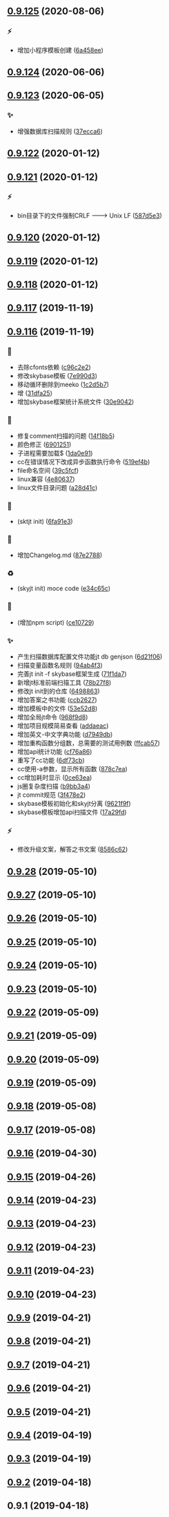 ## [0.9.125](https://github.com/kongnet/sky/compare/v0.9.124...v0.9.125) (2020-08-06)


### :zap:

* 增加小程序模板创建 ([6a458ee](https://github.com/kongnet/sky/commit/6a458eeca9a4ae48668bfce8ca5f523cf908a552))



## [0.9.124](https://github.com/kongnet/sky/compare/v0.9.123...v0.9.124) (2020-06-06)




## [0.9.123](https://github.com/kongnet/sky/compare/v0.9.122...v0.9.123) (2020-06-05)


### :sparkles:

* 增强数据库扫描规则 ([37ecca6](https://github.com/kongnet/sky/commit/37ecca679adc1ac62aa9920da7a0f189340cd6a4))



## [0.9.122](https://github.com/kongnet/sky/compare/v0.9.121...v0.9.122) (2020-01-12)




## [0.9.121](https://github.com/kongnet/sky/compare/v0.9.120...v0.9.121) (2020-01-12)


### :zap:

* bin目录下的文件强制CRLF ---> Unix LF ([587d5e3](https://github.com/kongnet/sky/commit/587d5e3711e8d54e1b609be1bb68d4c3fb462ce1))



## [0.9.120](https://github.com/kongnet/sky/compare/v0.9.119...v0.9.120) (2020-01-12)




## [0.9.119](https://github.com/kongnet/sky/compare/v0.9.118...v0.9.119) (2020-01-12)




## [0.9.118](https://github.com/kongnet/sky/compare/v0.9.117...v0.9.118) (2020-01-12)




## [0.9.117](https://github.com/kongnet/sky/compare/v0.9.116...v0.9.117) (2019-11-19)




## [0.9.116](https://github.com/kongnet/sky/compare/0.9.28...v0.9.116) (2019-11-19)


### :art:

* 去除cfonts依赖 ([c96c2e2](https://github.com/kongnet/sky/commit/c96c2e2fc861ed778344b2093e1a70add7014ba0))
* 修改skybase模板 ([7e990d3](https://github.com/kongnet/sky/commit/7e990d30b9360104a3002404018490f390173ec5))
* 移动循环删除到meeko ([1c2d5b7](https://github.com/kongnet/sky/commit/1c2d5b79089d996980ca108cd4fc9e8f294b577c))
* 增 ([31dfa25](https://github.com/kongnet/sky/commit/31dfa25ef0abac81d79b728d80bc523fc5fbaa5e))
* 增加skybase框架统计系统文件 ([30e9042](https://github.com/kongnet/sky/commit/30e90427811b18d668b4bbd2769bad614b8119ae))

### :bug:

* 修复comment扫描的问题 ([14f18b5](https://github.com/kongnet/sky/commit/14f18b521ea6277614877c2e54921e1d02f9784c))
* 颜色修正 ([6901251](https://github.com/kongnet/sky/commit/6901251a04ca5d9399c7f6812c5260fa7b8abfef))
* 子进程需要加载$ ([1da0e91](https://github.com/kongnet/sky/commit/1da0e917cc40f3a54965a5f1c99bcf50e1b70740))
* cc在错误情况下改成异步函数执行命令 ([519ef4b](https://github.com/kongnet/sky/commit/519ef4ba62be3b33bc8f66d5ea113e8e44085424))
* file命名空间 ([39c5fcf](https://github.com/kongnet/sky/commit/39c5fcf62130031a4ceddc7fee45c863a9bdf635))
* linux兼容 ([4e80637](https://github.com/kongnet/sky/commit/4e8063751f86f04d9fa742aaae69de9e452d88ba))
* linux文件目录问题 ([a28d41c](https://github.com/kongnet/sky/commit/a28d41cc81d2aefe4ce3c4b0985736844854d17e))

### :lipstick:

* (sktjt init) ([6fa91e3](https://github.com/kongnet/sky/commit/6fa91e3f986d4aa5e7f9b7ed82390e1b6f0f325c))

### :memo:

* 增加Changelog.md ([87e2788](https://github.com/kongnet/sky/commit/87e278853ee46fdbab291a1ae92d8f395ee56589))

### :recycle:

* (skyjt init) moce code ([e34c65c](https://github.com/kongnet/sky/commit/e34c65c3564bddea7c4d11c5113e91d1565edca9))

### :rocket:

* (增加npm script) ([ce10729](https://github.com/kongnet/sky/commit/ce10729c906847c6184c3ab057a298912589e721))

### :sparkles:

* 产生扫描数据库配置文件功能jt db genjson ([6d21f06](https://github.com/kongnet/sky/commit/6d21f06495535091a52a34e7419948e5695c9306))
* 扫描变量函数名规则 ([94ab4f3](https://github.com/kongnet/sky/commit/94ab4f30062c3f9b5828a6b88fe9a1b8793b5283))
* 完善jt init -f skybase框架生成 ([71f1da7](https://github.com/kongnet/sky/commit/71f1da75777c141fabc4860fe1aefb12ae02acdc))
* 新增jt标准前端扫描工具 ([78b27f8](https://github.com/kongnet/sky/commit/78b27f866e8e2b84d3e8b691826ea6deccf0304e))
* 修改jt init到的仓库 ([6498863](https://github.com/kongnet/sky/commit/64988636cc44551ba018d4fa7cd480e99b2b0d88))
* 增加答案之书功能 ([ccb2627](https://github.com/kongnet/sky/commit/ccb26274019d5e22b40afb64ba50a413494158d4))
* 增加模板中的文件 ([53e52d8](https://github.com/kongnet/sky/commit/53e52d864c47a318f907660f6d17d153d514f04f))
* 增加全局jt命令 ([968f9d8](https://github.com/kongnet/sky/commit/968f9d89ca1f77bab2266db76d8382e40e90a6cd))
* 增加项目规模简易查看 ([addaeac](https://github.com/kongnet/sky/commit/addaeacd6eda55978be0f5a7546c2f0fc84764b9))
* 增加英文-中文字典功能 ([d7949db](https://github.com/kongnet/sky/commit/d7949db4b8855e1a6f40236157000d7de60c2483))
* 增加重构函数分组数，总需要的测试用例数 ([ffcab57](https://github.com/kongnet/sky/commit/ffcab573c8ace2f15350d0e196c5156216bb23e4))
* 增加api统计功能 ([cf76a86](https://github.com/kongnet/sky/commit/cf76a8668f90d42fe2733adcb6f9a69b6fccb837))
* 重写了cc功能 ([6df73cb](https://github.com/kongnet/sky/commit/6df73cb4511548a674b1cbd20fb5cc38126d2a95))
* cc使用-a参数，显示所有函数 ([878c7ea](https://github.com/kongnet/sky/commit/878c7ea04f840403b5c909e64dd737c73e60473c))
* cc增加耗时显示 ([0ce63ea](https://github.com/kongnet/sky/commit/0ce63ea0da1a8b8d75b48f8513165145ba987dc1))
* js圈复杂度扫描 ([b9bb3a4](https://github.com/kongnet/sky/commit/b9bb3a4b46c53f81b401ea731c13841eab8cc481))
* jt commit规范 ([3f478e2](https://github.com/kongnet/sky/commit/3f478e2abe7c2eedce16f11280b261b647ac9a5e))
* skybase模板初始化和skyjt分离 ([9621f9f](https://github.com/kongnet/sky/commit/9621f9fb257cfeb5ac31518b7b984a0a41fa8f03))
* skybase模板增加api扫描文件 ([17a29fd](https://github.com/kongnet/sky/commit/17a29fdaf95cda827af78f1c47d3f816a8008128))

### :zap:

* 修改升级文案，解答之书文案 ([8586c62](https://github.com/kongnet/sky/commit/8586c62d152b85993d5d3a4d53ca4042b1a3574b))



## [0.9.28](https://github.com/kongnet/sky/compare/0.9.27...0.9.28) (2019-05-10)




## [0.9.27](https://github.com/kongnet/sky/compare/0.9.26...0.9.27) (2019-05-10)




## [0.9.26](https://github.com/kongnet/sky/compare/0.9.25...0.9.26) (2019-05-10)




## [0.9.25](https://github.com/kongnet/sky/compare/v0.9.24...0.9.25) (2019-05-10)




## [0.9.24](https://github.com/kongnet/sky/compare/v0.9.23...v0.9.24) (2019-05-10)




## [0.9.23](https://github.com/kongnet/sky/compare/v0.9.22...v0.9.23) (2019-05-10)




## [0.9.22](https://github.com/kongnet/sky/compare/v0.9.21...v0.9.22) (2019-05-09)




## [0.9.21](https://github.com/kongnet/sky/compare/v0.9.20...v0.9.21) (2019-05-09)




## [0.9.20](https://github.com/kongnet/sky/compare/v0.9.19...v0.9.20) (2019-05-09)




## [0.9.19](https://github.com/kongnet/sky/compare/v0.9.18...v0.9.19) (2019-05-09)




## [0.9.18](https://github.com/kongnet/sky/compare/v0.9.17...v0.9.18) (2019-05-08)




## [0.9.17](https://github.com/kongnet/sky/compare/v0.9.16...v0.9.17) (2019-05-08)




## [0.9.16](https://github.com/kongnet/sky/compare/v0.9.15...v0.9.16) (2019-04-30)




## [0.9.15](https://github.com/kongnet/sky/compare/v0.9.14...v0.9.15) (2019-04-26)




## [0.9.14](https://github.com/kongnet/sky/compare/v0.9.13...v0.9.14) (2019-04-23)




## [0.9.13](https://github.com/kongnet/sky/compare/v0.9.12...v0.9.13) (2019-04-23)




## [0.9.12](https://github.com/kongnet/sky/compare/v0.9.11...v0.9.12) (2019-04-23)




## [0.9.11](https://github.com/kongnet/sky/compare/v0.9.10...v0.9.11) (2019-04-23)




## [0.9.10](https://github.com/kongnet/sky/compare/v0.9.9...v0.9.10) (2019-04-23)




## [0.9.9](https://github.com/kongnet/sky/compare/v0.9.8...v0.9.9) (2019-04-21)




## [0.9.8](https://github.com/kongnet/sky/compare/v0.9.7...v0.9.8) (2019-04-21)




## [0.9.7](https://github.com/kongnet/sky/compare/v0.9.6...v0.9.7) (2019-04-21)




## [0.9.6](https://github.com/kongnet/sky/compare/v0.9.5...v0.9.6) (2019-04-21)




## [0.9.5](https://github.com/kongnet/sky/compare/v0.9.4...v0.9.5) (2019-04-21)




## [0.9.4](https://github.com/kongnet/sky/compare/v0.9.3...v0.9.4) (2019-04-19)




## [0.9.3](https://github.com/kongnet/sky/compare/v0.9.2...v0.9.3) (2019-04-19)




## [0.9.2](https://github.com/kongnet/sky/compare/v0.9.1...v0.9.2) (2019-04-18)




## 0.9.1 (2019-04-18)




